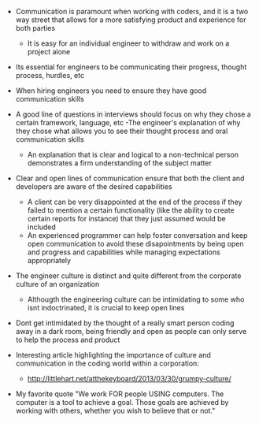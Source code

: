 - Communication is paramount when working with coders, and it is a two way street that allows for a more satisfying product and experience for both parties 
  - It is easy for an individual engineer to withdraw and work on a project alone
- Its essential for engineers to be communicating their progress, thought process, hurdles, etc
- When hiring engineers you need to ensure they have good communication skills
- A good line of questions in interviews should focus on why they chose a certain framework, language, etc
  -The engineer's explanation of why they chose what allows you to see their thought process and oral communication skills
  - An explanation that is clear and logical to a non-technical person demonstrates a firm understanding of the subject matter
- Clear and open lines of communication ensure that both the client and developers are aware of the desired capabilities
  - A client can be very disappointed at the end of the process if they failed to mention a certain functionality (like the ability to create certain reports for instance) that they just assumed would be included
  - An experienced programmer can help foster conversation and keep open communication to avoid these disapointments by being open and progress and capabilities while managing expectations appropriately
- The engineer culture is distinct and quite different from the corporate culture of an organization
  - Althougth the engineering culture can be intimidating to some who isnt indoctrinated, it is crucial to keep open lines 
- Dont get intimidated by the thought of a really smart person coding away in a dark room, being friendly and open as people can only serve to help the process and product
  
- Interesting article highlighting the importance of culture and communication in the coding world within a corporation:
  - http://littlehart.net/atthekeyboard/2013/03/30/grumpy-culture/
- My favorite quote "We work FOR people USING computers. The computer is a tool to achieve a goal. Those goals are achieved by working with others, whether you wish to believe that or not."
